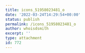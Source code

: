 ```yaml
---
title: icons_51958023481_o
date: '2022-03-24T14:29:54+00:00'
status: publish
permalink: /icons_51958023481_o
author: whoisdsmith
excerpt: ''
type: attachment
id: 772
---
```

<!DOCTYPE html PUBLIC "-//W3C//DTD HTML 4.0 Transitional//EN" "http://www.w3.org/TR/REC-html40/loose.dtd">
<?xml encoding="UTF-8">
